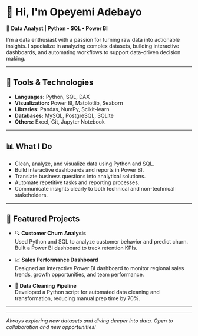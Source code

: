# 👋 Hi, I'm Opeyemi Adebayo

🎯 **Data Analyst | Python • SQL • Power BI**

I'm a data enthusiast with a passion for turning raw data into actionable insights. I specialize in analyzing complex datasets, building interactive dashboards, and automating workflows to support data-driven decision making.

---

## 🔧 Tools & Technologies
- **Languages:** Python, SQL, DAX
- **Visualization:** Power BI, Matplotlib, Seaborn
- **Libraries:** Pandas, NumPy, Scikit-learn
- **Databases:** MySQL, PostgreSQL, SQLite
- **Others:** Excel, Git, Jupyter Notebook

---

## 📊 What I Do
- Clean, analyze, and visualize data using Python and SQL.
- Build interactive dashboards and reports in Power BI.
- Translate business questions into analytical solutions.
- Automate repetitive tasks and reporting processes.
- Communicate insights clearly to both technical and non-technical stakeholders.

---

## 📂 Featured Projects
- 🔍 **Customer Churn Analysis**  
  Used Python and SQL to analyze customer behavior and predict churn. Built a Power BI dashboard to track retention KPIs.

- 📈 **Sales Performance Dashboard**  
  Designed an interactive Power BI dashboard to monitor regional sales trends, growth opportunities, and team performance.

- 🧹 **Data Cleaning Pipeline**  
  Developed a Python script for automated data cleaning and transformation, reducing manual prep time by 70%.

---
---

_Always exploring new datasets and diving deeper into data. Open to collaboration and new opportunities!_
